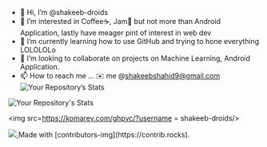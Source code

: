 - 👋 Hi, I’m @shakeeb-droids
- 👀 I’m interested in Coffee☕, Jam🍓 but not more than Android Application, lastly have meager pint of interest in web dev
- 🌱 I’m currently learning how to use GitHub and trying to hone everything LOLOLOLo
- 💞️ I’m looking to collaborate on projects on Machine Learning, Android Application.
- 📫 How to reach me ... ✉️ me @shakeebshahid9@gmail.com
![Your Repository’s Stats](https://github-readme-stats.vercel.app/api?username=shakeeb-droids&show_icons=true)

![Your Repository's Stats](https://github-readme-stats.vercel.app/api/top-langs/?username=shakeeb-droids&theme=blue-green)


<img src=https://komarev.com/ghpvc/?username = shakeeb-droids/>

<a href = "https://github.com/shakeeb-droids/shakeeb-droids/graphs/contributors">
<img src = "https://contrib.rocks/image?repo = shakeeb-droids/repository_name"/>
</a>
Made with [contributors-img](https://contrib.rocks).
